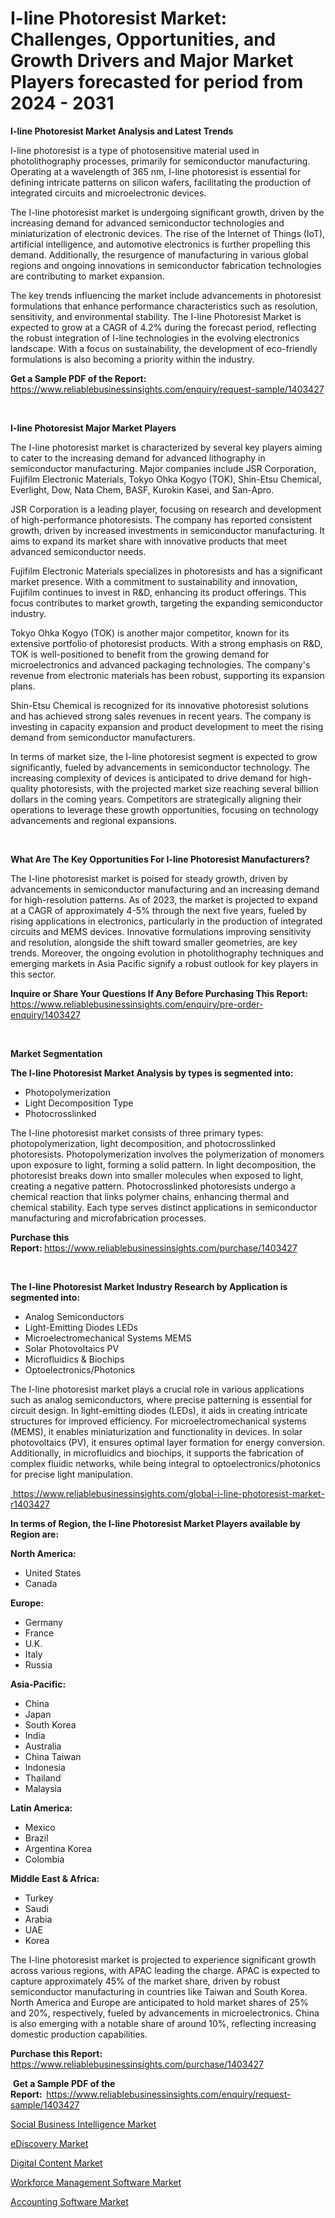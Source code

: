 <p><h1>I-line Photoresist Market: Challenges, Opportunities, and Growth Drivers and Major Market Players forecasted for period from 2024 - 2031</h1></p><p><strong>I-line Photoresist Market Analysis and Latest Trends</strong></p>
<p><p>I-line photoresist is a type of photosensitive material used in photolithography processes, primarily for semiconductor manufacturing. Operating at a wavelength of 365 nm, I-line photoresist is essential for defining intricate patterns on silicon wafers, facilitating the production of integrated circuits and microelectronic devices. </p><p>The I-line photoresist market is undergoing significant growth, driven by the increasing demand for advanced semiconductor technologies and miniaturization of electronic devices. The rise of the Internet of Things (IoT), artificial intelligence, and automotive electronics is further propelling this demand. Additionally, the resurgence of manufacturing in various global regions and ongoing innovations in semiconductor fabrication technologies are contributing to market expansion.</p><p>The key trends influencing the market include advancements in photoresist formulations that enhance performance characteristics such as resolution, sensitivity, and environmental stability. The I-line Photoresist Market is expected to grow at a CAGR of 4.2% during the forecast period, reflecting the robust integration of I-line technologies in the evolving electronics landscape. With a focus on sustainability, the development of eco-friendly formulations is also becoming a priority within the industry.</p></p>
<p><strong>Get a Sample PDF of the Report:&nbsp;</strong> <a href="https://www.reliablebusinessinsights.com/enquiry/request-sample/1403427?utm_campaign=1737&utm_medium=2&utm_source=Github&utm_content=ia&utm_term=23102024&utm_id=i-line-photoresist">https://www.reliablebusinessinsights.com/enquiry/request-sample/1403427</a></p>
<p>&nbsp;</p>
<p><strong>I-line Photoresist Major Market Players</strong></p>
<p><p>The I-line photoresist market is characterized by several key players aiming to cater to the increasing demand for advanced lithography in semiconductor manufacturing. Major companies include JSR Corporation, Fujifilm Electronic Materials, Tokyo Ohka Kogyo (TOK), Shin-Etsu Chemical, Everlight, Dow, Nata Chem, BASF, Kurokin Kasei, and San-Apro.</p><p>JSR Corporation is a leading player, focusing on research and development of high-performance photoresists. The company has reported consistent growth, driven by increased investments in semiconductor manufacturing. It aims to expand its market share with innovative products that meet advanced semiconductor needs.</p><p>Fujifilm Electronic Materials specializes in photoresists and has a significant market presence. With a commitment to sustainability and innovation, Fujifilm continues to invest in R&D, enhancing its product offerings. This focus contributes to market growth, targeting the expanding semiconductor industry.</p><p>Tokyo Ohka Kogyo (TOK) is another major competitor, known for its extensive portfolio of photoresist products. With a strong emphasis on R&D, TOK is well-positioned to benefit from the growing demand for microelectronics and advanced packaging technologies. The company's revenue from electronic materials has been robust, supporting its expansion plans.</p><p>Shin-Etsu Chemical is recognized for its innovative photoresist solutions and has achieved strong sales revenues in recent years. The company is investing in capacity expansion and product development to meet the rising demand from semiconductor manufacturers.</p><p>In terms of market size, the I-line photoresist segment is expected to grow significantly, fueled by advancements in semiconductor technology. The increasing complexity of devices is anticipated to drive demand for high-quality photoresists, with the projected market size reaching several billion dollars in the coming years. Competitors are strategically aligning their operations to leverage these growth opportunities, focusing on technology advancements and regional expansions.</p></p>
<p>&nbsp;</p>
<p><strong>What Are The Key Opportunities For I-line Photoresist Manufacturers?</strong></p>
<p><p>The I-line photoresist market is poised for steady growth, driven by advancements in semiconductor manufacturing and an increasing demand for high-resolution patterns. As of 2023, the market is projected to expand at a CAGR of approximately 4-5% through the next five years, fueled by rising applications in electronics, particularly in the production of integrated circuits and MEMS devices. Innovative formulations improving sensitivity and resolution, alongside the shift toward smaller geometries, are key trends. Moreover, the ongoing evolution in photolithography techniques and emerging markets in Asia Pacific signify a robust outlook for key players in this sector.</p></p>
<p><strong>Inquire or Share Your Questions If Any Before Purchasing This Report:</strong> <a href="https://www.reliablebusinessinsights.com/enquiry/pre-order-enquiry/1403427?utm_campaign=1737&utm_medium=2&utm_source=Github&utm_content=ia&utm_term=23102024&utm_id=i-line-photoresist">https://www.reliablebusinessinsights.com/enquiry/pre-order-enquiry/1403427</a></p>
<p>&nbsp;</p>
<p><strong>Market Segmentation</strong></p>
<p><strong>The I-line Photoresist Market Analysis by types is segmented into:</strong></p>
<p><ul><li>Photopolymerization</li><li>Light Decomposition Type</li><li>Photocrosslinked</li></ul></p>
<p><p>The I-line photoresist market consists of three primary types: photopolymerization, light decomposition, and photocrosslinked photoresists. Photopolymerization involves the polymerization of monomers upon exposure to light, forming a solid pattern. In light decomposition, the photoresist breaks down into smaller molecules when exposed to light, creating a negative pattern. Photocrosslinked photoresists undergo a chemical reaction that links polymer chains, enhancing thermal and chemical stability. Each type serves distinct applications in semiconductor manufacturing and microfabrication processes.</p></p>
<p><strong>Purchase this Report:&nbsp;</strong><a href="https://www.reliablebusinessinsights.com/purchase/1403427?utm_campaign=1737&utm_medium=2&utm_source=Github&utm_content=ia&utm_term=23102024&utm_id=i-line-photoresist">https://www.reliablebusinessinsights.com/purchase/1403427</a></p>
<p>&nbsp;</p>
<p><strong>The I-line Photoresist Market Industry Research by Application is segmented into:</strong></p>
<p><ul><li>Analog Semiconductors</li><li>Light-Emitting Diodes LEDs</li><li>Microelectromechanical Systems MEMS</li><li>Solar Photovoltaics PV</li><li>Microfluidics & Biochips</li><li>Optoelectronics/Photonics</li></ul></p>
<p><p>The I-line photoresist market plays a crucial role in various applications such as analog semiconductors, where precise patterning is essential for circuit design. In light-emitting diodes (LEDs), it aids in creating intricate structures for improved efficiency. For microelectromechanical systems (MEMS), it enables miniaturization and functionality in devices. In solar photovoltaics (PV), it ensures optimal layer formation for energy conversion. Additionally, in microfluidics and biochips, it supports the fabrication of complex fluidic networks, while being integral to optoelectronics/photonics for precise light manipulation.</p></p>
<p><a href="https://www.reliablebusinessinsights.com/global-i-line-photoresist-market-r1403427?utm_campaign=1737&utm_medium=2&utm_source=Github&utm_content=ia&utm_term=23102024&utm_id=i-line-photoresist">&nbsp;https://www.reliablebusinessinsights.com/global-i-line-photoresist-market-r1403427</a></p>
<p><strong>In terms of Region, the I-line Photoresist Market Players available by Region are:</strong></p>
<p>
    <p> <strong> North America: </strong>
        <ul>
            <li>United States</li>
            <li>Canada</li>
        </ul>
        </p> 
    <p> <strong> Europe: </strong>
        <ul>
            <li>Germany</li>
            <li>France</li>
            <li>U.K.</li>
            <li>Italy</li>
            <li>Russia</li>
        </ul>
        </p> 
    <p> <strong> Asia-Pacific: </strong>
        <ul>
            <li>China</li>
            <li>Japan</li>
            <li>South Korea</li>
            <li>India</li>
            <li>Australia</li>
            <li>China Taiwan</li>
            <li>Indonesia</li>
            <li>Thailand</li>
            <li>Malaysia</li>
        </ul>
        </p> 
    <p> <strong> Latin America: </strong>
        <ul>
            <li>Mexico</li>
            <li>Brazil</li>
            <li>Argentina Korea</li>
            <li>Colombia</li>
        </ul>
        </p> 
    <p> <strong> Middle East & Africa: </strong>
        <ul>
            <li>Turkey</li>
            <li>Saudi</li>
            <li>Arabia</li>
            <li>UAE</li>
            <li>Korea</li>
        </ul>
    </p>
    </p>
<p><p>The I-line photoresist market is projected to experience significant growth across various regions, with APAC leading the charge. APAC is expected to capture approximately 45% of the market share, driven by robust semiconductor manufacturing in countries like Taiwan and South Korea. North America and Europe are anticipated to hold market shares of 25% and 20%, respectively, fueled by advancements in microelectronics. China is also emerging with a notable share of around 10%, reflecting increasing domestic production capabilities.</p></p>
<p><strong>Purchase this Report: </strong><a href="https://www.reliablebusinessinsights.com/purchase/1403427?utm_campaign=1737&utm_medium=2&utm_source=Github&utm_content=ia&utm_term=23102024&utm_id=i-line-photoresist">https://www.reliablebusinessinsights.com/purchase/1403427</a></p>
<p>&nbsp;<strong>Get a Sample PDF of the Report:&nbsp;&nbsp;</strong><a href="https://www.reliablebusinessinsights.com/enquiry/request-sample/1403427?utm_campaign=1737&utm_medium=2&utm_source=Github&utm_content=ia&utm_term=23102024&utm_id=i-line-photoresist">https://www.reliablebusinessinsights.com/enquiry/request-sample/1403427</a></p>
<p><strong></strong></p>
<p><p><a href="https://www.linkedin.com/pulse/social-business-intelligence-market-consolidation-impact-structure-tyvec?utm_campaign=1737&utm_medium=2&utm_source=Github&utm_content=ia&utm_term=23102024&utm_id=i-line-photoresist">Social Business Intelligence Market</a></p><p><a href="https://www.linkedin.com/pulse/market-leaders-laggards-global-ediscovery-trends-forecast-jo4jc?utm_campaign=1737&utm_medium=2&utm_source=Github&utm_content=ia&utm_term=23102024&utm_id=i-line-photoresist">eDiscovery Market</a></p><p><a href="https://www.linkedin.com/pulse/trends-global-digital-content-market-forecast-analysis-2024--g430c?utm_campaign=1737&utm_medium=2&utm_source=Github&utm_content=ia&utm_term=23102024&utm_id=i-line-photoresist">Digital Content Market</a></p><p><a href="https://www.linkedin.com/pulse/exploring-workforce-management-software-market-dynamics-revenue-oupzc?utm_campaign=1737&utm_medium=2&utm_source=Github&utm_content=ia&utm_term=23102024&utm_id=i-line-photoresist">Workforce Management Software Market</a></p><p><a href="https://www.linkedin.com/pulse/accounting-software-market-size-share-growth-analysis-type-ejknc?utm_campaign=1737&utm_medium=2&utm_source=Github&utm_content=ia&utm_term=23102024&utm_id=i-line-photoresist">Accounting Software Market</a></p></p>
